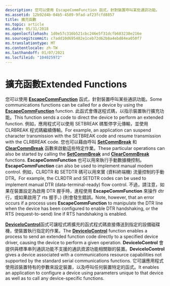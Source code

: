 ```yaml
---
description: 您可以使用 EscapeCommFunction 函式，針對裝置呼叫某些通訊功能。
ms.assetid: 12b92d4b-04b5-4509-9fad-af23fcfd8857
title: 擴充函數
ms.topic: article
ms.date: 05/31/2018
ms.openlocfilehash: 1d0e57c316b521cbc246e5f31dcfb683238e216e
ms.sourcegitcommit: c7add10d695482e1ceb72d62b8a4ebd84ea050f7
ms.translationtype: MT
ms.contentlocale: zh-TW
ms.lasthandoff: 01/07/2021
ms.locfileid: "104025972"
---
```

# <a name="extended-functions"></a><span data-ttu-id="d8efd-103">擴充函數</span><span class="sxs-lookup"><span data-stu-id="d8efd-103">Extended Functions</span></span>

<span data-ttu-id="d8efd-104">您可以使用 [**EscapeCommFunction**](/windows/desktop/api/Winbase/nf-winbase-escapecommfunction) 函式，針對裝置呼叫某些通訊功能。</span><span class="sxs-lookup"><span data-stu-id="d8efd-104">Some communications functions can be called for a device by using the [**EscapeCommFunction**](/windows/desktop/api/Winbase/nf-winbase-escapecommfunction) function.</span></span> <span data-ttu-id="d8efd-105">此函式會傳送程式碼，以指示裝置執行擴充功能。</span><span class="sxs-lookup"><span data-stu-id="d8efd-105">This function sends a code to direct the device to perform an extended function.</span></span> <span data-ttu-id="d8efd-106">例如，應用程式可以使用 SETBREAK 碼暫停字元傳輸，並使用 CLRBREAK 程式碼繼續傳輸。</span><span class="sxs-lookup"><span data-stu-id="d8efd-106">For example, an application can suspend character transmission with the SETBREAK code and resume transmission with the CLRBREAK code.</span></span> <span data-ttu-id="d8efd-107">您也可以藉由呼叫 [**SetCommBreak**](/windows/desktop/api/Winbase/nf-winbase-setcommbreak) 和 [**ClearCommBreak**](/windows/desktop/api/Winbase/nf-winbase-clearcommbreak) 函數來啟動這些特定作業。</span><span class="sxs-lookup"><span data-stu-id="d8efd-107">These particular operations can also be started by calling the [**SetCommBreak**](/windows/desktop/api/Winbase/nf-winbase-setcommbreak) and [**ClearCommBreak**](/windows/desktop/api/Winbase/nf-winbase-clearcommbreak) functions.</span></span> <span data-ttu-id="d8efd-108">**EscapeCommFunction** 也可以用來執行手動數據機控制。</span><span class="sxs-lookup"><span data-stu-id="d8efd-108">**EscapeCommFunction** can also be used to implement manual modem control.</span></span> <span data-ttu-id="d8efd-109">例如，CLRDTR 和 SETDTR 碼可以用來實 (資料終端機) 流量控制的手動 DTR。</span><span class="sxs-lookup"><span data-stu-id="d8efd-109">For example, the CLRDTR and SETDTR codes can be used to implement manual DTR (data-terminal-ready) flow control.</span></span> <span data-ttu-id="d8efd-110">不過，請注意，如果在裝置設定為啟用 DTR 握手時，進程使用 **EscapeCommFunction** 來操作 dtr 行，或如果啟用了 rts 握手，)  (則會發生錯誤。</span><span class="sxs-lookup"><span data-stu-id="d8efd-110">Note, however, that an error occurs if a process uses **EscapeCommFunction** to manipulate the DTR line when the device has been configured to enable DTR handshaking, or the RTS (request-to-send) line if RTS handshaking is enabled.</span></span>

<span data-ttu-id="d8efd-111">[**DeviceIoControl**](/windows/win32/api/ioapiset/nf-ioapiset-deviceiocontrol)函式可讓程式將擴充的函式程式碼直接傳送到指定的設備磁碟機，使裝置執行指定的作業。</span><span class="sxs-lookup"><span data-stu-id="d8efd-111">The [**DeviceIoControl**](/windows/win32/api/ioapiset/nf-ioapiset-deviceiocontrol) function enables a process to send an extended function code directly to a specified device driver, causing the device to perform a given operation.</span></span> <span data-ttu-id="d8efd-112">**DeviceIoControl** 會提供與標準串列通訊功能不支援的通訊資源功能相關聯的裝置。</span><span class="sxs-lookup"><span data-stu-id="d8efd-112">**DeviceIoControl** gives a device associated with a communications resource capabilities not supported by the standard serial communications functions.</span></span> <span data-ttu-id="d8efd-113">它可讓應用程式使用該裝置特有的參數來設定裝置，以及呼叫任何裝置特定的函式。</span><span class="sxs-lookup"><span data-stu-id="d8efd-113">It enables an application to configure a device using parameters unique to that device as well as to call any device-specific functions.</span></span>

 

 
